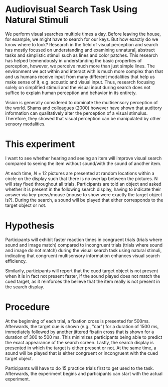# Audiovisual Search Task Using Natural Stimuli

We perform visual searches multiple times a day. Before leaving the house, for example, we might have to search for our keys. But how exactly do 
we know where to look? Research in the field of visual perception and search has mostly focused on understanding and examining unnatural, abstract 
tasks and simplistic stimuli such as lines and color patches. This research has helped tremendously in understanding the basic properties of perception, 
however, we perceive much more than just simple lines. The environment we act within and interact with is much more complex than that and us humans receive 
input from many different modalities that help us make sense of it, e.g. acoustic and visual input. Thus, research focusing solely on simplified  stimuli and 
the visual input during search does not suffice to explain human perception and behavior in its entirety.

Vision is generally considered to dominate the multisensory perception of the world. Shams and colleagues (2000) however have shown that auditory information can 
qualitatively alter the perception of a visual stimulus. Therefore, they showed that visual perception can be manipulated by other sensory modalities.

 
# This experiment  
I want to see whether hearing and seeing an item will improve visual search compared to seeing the item without sound/with the sound of another item. <p></p>

At each time, <i> N </i> = 12 pictures are presented at random locations within a circle on the display such that there is no overlap between the pictures. 
N will stay fixed throughout all trials. Participants are told an object and asked whether it is present in the following search display, having to indicate their answer via key-press/mouse (mouse to show were exactly the target object is?). During the search, a sound will be played that either corresponds to the target object or not. <p></p>

# Hypothesis
Participants will exhibit faster reaction times in congruent trials (trials where sound and image match) compared to incongruent trials (trials where sound and image do not match) during the visual search task using natural stimuli, indicating that congruent multisensory information enhances visual search efficiency. <p></p>
Similarily, participants will report that the cued target object is not present when it is in fact not present faster, if the sound played does not match the cued target, as it reinforces the believe that the item really is not present in the search display. 

# Procedure
At the beginning of each trial, a fixation cross is presented for 500ms. Afterwards, the target cue is shown (e.g., "car") for a duration of 1500 ms, immediately followed by another jittered fixatin cross that is shown for a duration of 300 to 500 ms. This minimizes participants being able to predict the exact appearance of the search screen. Lastly, the search display is presented in which the target is either present or not. At the same time, a sound will be played that is either congruent or incongruent with the cued target object. <p></p>

Participants will have to do 15 practice trials first to get used to the task. Afterwards, the experiment begins and participants can start with the actual experiment.
